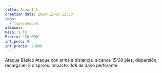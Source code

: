 ```yaml
---
title: Arma 1 1
creation date: 2024-12-06 12:53
tags:
  - type/weapon
aliases: 
Peso: 9 lb
Precio: "20.000"
int_peso: 9
int_precio: 20000
---
```

Ataque Básico
Ataque con arma a distancia, alcance 15/30 pies, dispersión, recarga en 2 disparos.
Impacto: 1d8 de daño perforante.

